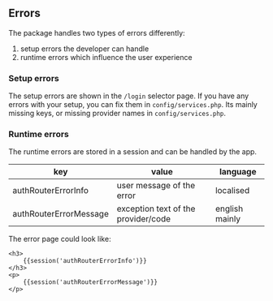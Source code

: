## Errors

The package handles two types of errors differently:

1) setup errors the developer can handle
2) runtime errors which influence the user experience

### Setup errors

The setup errors are shown in the `/login` selector page. 
If you have any errors with your setup, you can fix them in `config/services.php`.
Its mainly missing keys, or missing provider names in `config/services.php`.

### Runtime errors

The runtime errors are stored in a session and can be handled by the app.

| key                    | value                               | language       |
|------------------------|-------------------------------------|----------------|
| authRouterErrorInfo    | user message of the error           | localised      |
| authRouterErrorMessage | exception text of the provider/code | english mainly |

The error page could look like:

```bladehtml
<h3>
    {{session('authRouterErrorInfo')}}
</h3>
<p>
    {{session('authRouterErrorMessage')}}
</p>
```